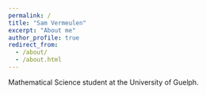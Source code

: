 ```yaml
---
permalink: /
title: "Sam Vermeulen"
excerpt: "About me"
author_profile: true
redirect_from: 
  - /about/
  - /about.html
---
```


Mathematical Science student at the University of Guelph.